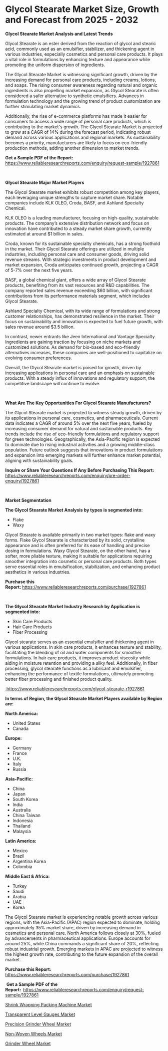 <p><h1>Glycol Stearate Market Size, Growth and Forecast from 2025 - 2032</h1></p><p><strong>Glycol Stearate Market Analysis and Latest Trends</strong></p>
<p><p>Glycol Stearate is an ester derived from the reaction of glycol and stearic acid, commonly used as an emulsifier, stabilizer, and thickening agent in various industries, especially cosmetics and personal care products. It plays a vital role in formulations by enhancing texture and appearance while promoting the uniform dispersion of ingredients.</p><p>The Glycol Stearate Market is witnessing significant growth, driven by the increasing demand for personal care products, including creams, lotions, and soaps. The rising consumer awareness regarding natural and organic ingredients is also propelling market expansion, as Glycol Stearate is often considered a safer alternative to synthetic emulsifiers. Advances in formulation technology and the growing trend of product customization are further stimulating market dynamics.</p><p>Additionally, the rise of e-commerce platforms has made it easier for consumers to access a wide range of personal care products, which is contributing to the market's growth. The Glycol Stearate Market is projected to grow at a CAGR of 14% during the forecast period, indicating robust demand across various applications and regional markets. As sustainability becomes a priority, manufacturers are likely to focus on eco-friendly production methods, adding another dimension to market trends.</p></p>
<p><strong>Get a Sample PDF of the Report:&nbsp;</strong> <a href="https://www.reliableresearchreports.com/enquiry/request-sample/1927861?utm_campaign=32&utm_medium=2&utm_source=Github&utm_content=ia&utm_term=15012025&utm_id=glycol-stearate">https://www.reliableresearchreports.com/enquiry/request-sample/1927861</a></p>
<p>&nbsp;</p>
<p><strong>Glycol Stearate Major Market Players</strong></p>
<p><p>The Glycol Stearate market exhibits robust competition among key players, each leveraging unique strengths to capture market share. Notable companies include KLK OLEO, Croda, BASF, and Ashland Specialty Chemical. </p><p>KLK OLEO is a leading manufacturer, focusing on high-quality, sustainable products. The company’s extensive distribution network and focus on innovation have contributed to a steady market share growth, currently estimated at around $1 billion in sales.</p><p>Croda, known for its sustainable specialty chemicals, has a strong foothold in the market. Their Glycol Stearate offerings are utilized in multiple industries, including personal care and consumer goods, driving solid revenue streams. With strategic investments in product development and market expansion, Croda anticipates continued growth, projecting a CAGR of 5-7% over the next five years.</p><p>BASF, a global chemical giant, offers a wide array of Glycol Stearate products, benefiting from its vast resources and R&D capabilities. The company reported sales revenue exceeding $60 billion, with significant contributions from its performance materials segment, which includes Glycol Stearate.</p><p>Ashland Specialty Chemical, with its wide range of formulations and strong customer relationships, has demonstrated resilience in the market. Their focus on sustainability and innovation is expected to fuel future growth, with sales revenue around $3.5 billion.</p><p>In contrast, newer entrants like Jeen International and Vantage Specialty Ingredients are gaining traction by focusing on niche markets and customized solutions. As demand for bio-based and eco-friendly alternatives increases, these companies are well-positioned to capitalize on evolving consumer preferences.</p><p>Overall, the Glycol Stearate market is poised for growth, driven by increasing applications in personal care and an emphasis on sustainable products. With a steady influx of innovations and regulatory support, the competitive landscape will continue to evolve.</p></p>
<p>&nbsp;</p>
<p><strong>What Are The Key Opportunities For Glycol Stearate Manufacturers?</strong></p>
<p><p>The Glycol Stearate market is projected to witness steady growth, driven by its applications in personal care, cosmetics, and pharmaceuticals. Current data indicates a CAGR of around 5% over the next five years, fueled by increasing consumer demand for natural and sustainable products. Key trends include the rise of eco-friendly formulations and regulatory support for green technologies. Geographically, the Asia-Pacific region is expected to dominate due to rising industrial activities and a growing middle-class population. Future outlook suggests that innovations in product formulations and expansion into emerging markets will further enhance market potential, aligning with sustainability goals.</p></p>
<p><strong>Inquire or Share Your Questions If Any Before Purchasing This Report:</strong> <a href="https://www.reliableresearchreports.com/enquiry/pre-order-enquiry/1927861?utm_campaign=32&utm_medium=2&utm_source=Github&utm_content=ia&utm_term=15012025&utm_id=glycol-stearate">https://www.reliableresearchreports.com/enquiry/pre-order-enquiry/1927861</a></p>
<p>&nbsp;</p>
<p><strong>Market Segmentation</strong></p>
<p><strong>The Glycol Stearate Market Analysis by types is segmented into:</strong></p>
<p><ul><li>Flake</li><li>Waxy</li></ul></p>
<p><p>Glycol Stearate is available primarily in two market types: flake and waxy forms. Flake Glycol Stearate is characterized by its solid, crystalline appearance and is often preferred for its ease of handling and precise dosing in formulations. Waxy Glycol Stearate, on the other hand, has a softer, more pliable texture, making it suitable for applications requiring smoother integration into cosmetic or personal care products. Both types serve essential roles in emulsification, stabilization, and enhancing product aesthetics in various industries.</p></p>
<p><strong>Purchase this Report:&nbsp;</strong><a href="https://www.reliableresearchreports.com/purchase/1927861?utm_campaign=32&utm_medium=2&utm_source=Github&utm_content=ia&utm_term=15012025&utm_id=glycol-stearate">https://www.reliableresearchreports.com/purchase/1927861</a></p>
<p>&nbsp;</p>
<p><strong>The Glycol Stearate Market Industry Research by Application is segmented into:</strong></p>
<p><ul><li>Skin Care Products</li><li>Hair Care Products</li><li>Fiber Processing</li></ul></p>
<p><p>Glycol stearate serves as an essential emulsifier and thickening agent in various applications. In skin care products, it enhances texture and stability, facilitating the blending of oil and water components for smoother formulations. In hair care products, it improves product viscosity while aiding in moisture retention and providing a silky feel. Additionally, in fiber processing, glycol stearate functions as a lubricant and emulsifier, enhancing the performance of textile formulations, ultimately promoting better fiber processing and finished product quality.</p></p>
<p><a href="https://www.reliableresearchreports.com/glycol-stearate-r1927861?utm_campaign=32&utm_medium=2&utm_source=Github&utm_content=ia&utm_term=15012025&utm_id=glycol-stearate">&nbsp;https://www.reliableresearchreports.com/glycol-stearate-r1927861</a></p>
<p><strong>In terms of Region, the Glycol Stearate Market Players available by Region are:</strong></p>
<p>
    <p> <strong> North America: </strong>
        <ul>
            <li>United States</li>
            <li>Canada</li>
        </ul>
        </p> 
    <p> <strong> Europe: </strong>
        <ul>
            <li>Germany</li>
            <li>France</li>
            <li>U.K.</li>
            <li>Italy</li>
            <li>Russia</li>
        </ul>
        </p> 
    <p> <strong> Asia-Pacific: </strong>
        <ul>
            <li>China</li>
            <li>Japan</li>
            <li>South Korea</li>
            <li>India</li>
            <li>Australia</li>
            <li>China Taiwan</li>
            <li>Indonesia</li>
            <li>Thailand</li>
            <li>Malaysia</li>
        </ul>
        </p> 
    <p> <strong> Latin America: </strong>
        <ul>
            <li>Mexico</li>
            <li>Brazil</li>
            <li>Argentina Korea</li>
            <li>Colombia</li>
        </ul>
        </p> 
    <p> <strong> Middle East & Africa: </strong>
        <ul>
            <li>Turkey</li>
            <li>Saudi</li>
            <li>Arabia</li>
            <li>UAE</li>
            <li>Korea</li>
        </ul>
    </p>
    </p>
<p><p>The Glycol Stearate market is experiencing notable growth across various regions, with the Asia-Pacific (APAC) region expected to dominate, holding approximately 35% market share, driven by increasing demand in cosmetics and personal care. North America follows closely at 30%, fueled by advancements in pharmaceutical applications. Europe accounts for around 25%, while China commands a significant share of 20%, reflecting robust industrial growth. Emerging markets in APAC are projected to witness the highest growth rate, contributing to the future expansion of the overall market.</p></p>
<p><strong>Purchase this Report: </strong><a href="https://www.reliableresearchreports.com/purchase/1927861?utm_campaign=32&utm_medium=2&utm_source=Github&utm_content=ia&utm_term=15012025&utm_id=glycol-stearate">https://www.reliableresearchreports.com/purchase/1927861</a></p>
<p>&nbsp;<strong>Get a Sample PDF of the Report:&nbsp;&nbsp;</strong><a href="https://www.reliableresearchreports.com/enquiry/request-sample/1927861?utm_campaign=32&utm_medium=2&utm_source=Github&utm_content=ia&utm_term=15012025&utm_id=glycol-stearate">https://www.reliableresearchreports.com/enquiry/request-sample/1927861</a></p>
<p><strong></strong></p>
<p><p><a href="https://github.com/MonroeBullock54/Market-Research-Report-List-1/blob/main/shrink-wrapping-packing-machine-market.md?utm_campaign=32&utm_medium=2&utm_source=Github&utm_content=ia&utm_term=15012025&utm_id=glycol-stearate">Shrink Wrapping Packing Machine Market</a></p><p><a href="https://github.com/shondapmbau/Market-Research-Report-List-1/blob/main/transparent-level-gauges-market.md?utm_campaign=32&utm_medium=2&utm_source=Github&utm_content=ia&utm_term=15012025&utm_id=glycol-stearate">Transparent Level Gauges Market</a></p><p><a href="https://github.com/alberthagorsuch/Market-Research-Report-List-1/blob/main/precision-grinder-wheel-market.md?utm_campaign=32&utm_medium=2&utm_source=Github&utm_content=ia&utm_term=15012025&utm_id=glycol-stearate">Precision Grinder Wheel Market</a></p><p><a href="https://github.com/skerretflossie9297/Market-Research-Report-List-1/blob/main/non-woven-wheels-market.md?utm_campaign=32&utm_medium=2&utm_source=Github&utm_content=ia&utm_term=15012025&utm_id=glycol-stearate">Non-Woven Wheels Market</a></p><p><a href="https://github.com/donnettaletizia/Market-Research-Report-List-1/blob/main/grinder-wheel-market.md?utm_campaign=32&utm_medium=2&utm_source=Github&utm_content=ia&utm_term=15012025&utm_id=glycol-stearate">Grinder Wheel Market</a></p></p>